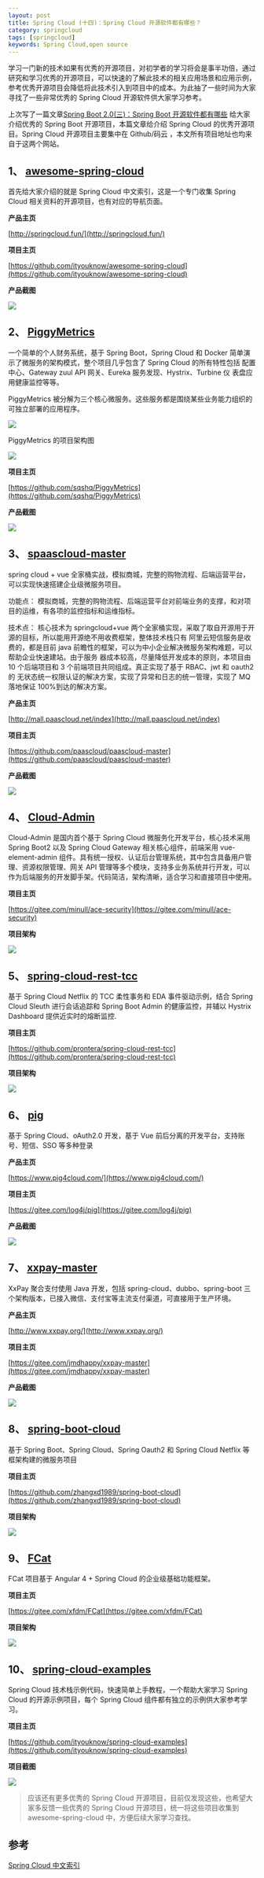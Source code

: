 ```yaml
---
layout: post
title: Spring Cloud (十四)：Spring Cloud 开源软件都有哪些？
category: springcloud
tags: [springcloud]
keywords: Spring Cloud,open source
---
```


学习一门新的技术如果有优秀的开源项目，对初学者的学习将会是事半功倍，通过研究和学习优秀的开源项目，可以快速的了解此技术的相关应用场景和应用示例，参考优秀开源项目会降低将此技术引入到项目中的成本。为此抽了一些时间为大家寻找了一些非常优秀的 Spring Cloud 开源软件供大家学习参考。

上次写了一篇文章[Spring Boot 2.0(三)：Spring Boot 开源软件都有哪些](http://www.ityouknow.com/springboot/2018/03/05/spring-boot-open-source.html) 给大家介绍优秀的 Spring Boot 开源项目，本篇文章给介绍 Spring Cloud 的优秀开源项目。Spring Cloud 开源项目主要集中在 Github/码云 ，本文所有项目地址也均来自于这两个网站。

## 1、 [awesome-spring-cloud](https://github.com/ityouknow/awesome-spring-cloud)

首先给大家介绍的就是 Spring Cloud 中文索引，这是一个专门收集 Spring Cloud 相关资料的开源项目，也有对应的导航页面。

**产品主页**

[http://springcloud.fun/](http://springcloud.fun/)

**项目主页**

[https://github.com/ityouknow/awesome-spring-cloud](https://github.com/ityouknow/awesome-spring-cloud)

**产品截图**

![](http://www.ityouknow.com/assets/images/2018/springcloud/awesome-spring-cloud.png)

## 2、 [PiggyMetrics](https://github.com/sqshq/PiggyMetrics)

一个简单的个人财务系统，基于 Spring Boot，Spring Cloud 和 Docker 简单演示了微服务的架构模式，整个项目几乎包含了 Spring Cloud 的所有特性包括 配置中心、Gateway zuul API 网关、Eureka 服务发现、Hystrix、Turbine 仪 表盘应用健康监控等等。

PiggyMetrics 被分解为三个核心微服务。这些服务都是围绕某些业务能力组织的可独立部署的应用程序。

![](http://www.ityouknow.com/assets/images/2018/springcloud/PiggyMetrics_sercive.png)

PiggyMetrics 的项目架构图

![](http://www.ityouknow.com/assets/images/2018/springcloud/PInfrastructure.png)

**项目主页**

[https://github.com/sqshq/PiggyMetrics](https://github.com/sqshq/PiggyMetrics)

**产品截图**

![](http://www.ityouknow.com/assets/images/2018/springcloud/piggyMetrics.png)

## 3、 [spaascloud-master](https://github.com/paascloud/paascloud-master)

spring cloud + vue 全家桶实战，模拟商城，完整的购物流程、后端运营平台，可以实现快速搭建企业级微服务项目。

功能点：
模拟商城，完整的购物流程、后端运营平台对前端业务的支撑，和对项目的运维，有各项的监控指标和运维指标。

技术点：
核心技术为 springcloud+vue 两个全家桶实现，采取了取自开源用于开源的目标，所以能用开源绝不用收费框架，整体技术栈只有
阿里云短信服务是收费的，都是目前 java 前瞻性的框架，可以为中小企业解决微服务架构难题，可以帮助企业快速建站。由于服务
器成本较高，尽量降低开发成本的原则，本项目由 10 个后端项目和 3 个前端项目共同组成。真正实现了基于 RBAC、jwt 和 oauth2 的
无状态统一权限认证的解决方案，实现了异常和日志的统一管理，实现了 MQ 落地保证 100%到达的解决方案。

**产品主页**

[http://mall.paascloud.net/index](http://mall.paascloud.net/index)

**项目主页**

[https://github.com/paascloud/paascloud-master](https://github.com/paascloud/paascloud-master)

**产品截图**

![](http://www.ityouknow.com/assets/images/2018/springcloud/paascloud.png)

## 4、 [Cloud-Admin](https://gitee.com/minull/ace-security)

Cloud-Admin 是国内首个基于 Spring Cloud 微服务化开发平台，核心技术采用 Spring Boot2 以及 Spring Cloud Gateway 相关核心组件，前端采用 vue-element-admin 组件。具有统一授权、认证后台管理系统，其中包含具备用户管理、资源权限管理、网关 API 管理等多个模块，支持多业务系统并行开发，可以作为后端服务的开发脚手架。代码简洁，架构清晰，适合学习和直接项目中使用。

**项目主页**

[https://gitee.com/minull/ace-security](https://gitee.com/minull/ace-security)

**项目架构**

![](http://www.ityouknow.com/assets/images/2018/springcloud/ace-security.png)

## 5、 [spring-cloud-rest-tcc](https://github.com/prontera/spring-cloud-rest-tcc)

基于 Spring Cloud Netflix 的 TCC 柔性事务和 EDA 事件驱动示例，结合 Spring Cloud Sleuth 进行会话追踪和 Spring Boot Admin 的健康监控，并辅以 Hystrix Dashboard 提供近实时的熔断监控.

**项目主页**

[https://github.com/prontera/spring-cloud-rest-tcc](https://github.com/prontera/spring-cloud-rest-tcc)

**项目架构**

![](http://www.ityouknow.com/assets/images/2018/springcloud/spring-cloud-rest-tcc.png)

## 6、 [pig](https://gitee.com/log4j/pig)

基于 Spring Cloud、oAuth2.0 开发，基于 Vue 前后分离的开发平台，支持账号、短信、SSO 等多种登录

**产品主页**

[https://www.pig4cloud.com/](https://www.pig4cloud.com/)

**项目主页**

[https://gitee.com/log4j/pig](https://gitee.com/log4j/pig)

**产品截图**

![](http://www.ityouknow.com/assets/images/2018/springcloud/ping.png)

## 7、 [xxpay-master](https://gitee.com/jmdhappy/xxpay-master)

XxPay 聚合支付使用 Java 开发，包括 spring-cloud、dubbo、spring-boot 三个架构版本，已接入微信、支付宝等主流支付渠道，可直接用于生产环境。

**产品主页**

[http://www.xxpay.org/](http://www.xxpay.org/)

**项目主页**

[https://gitee.com/jmdhappy/xxpay-master](https://gitee.com/jmdhappy/xxpay-master)

**产品截图**

![](http://www.ityouknow.com/assets/images/2018/springcloud/xxpay.png)

## 8、 [spring-boot-cloud](https://github.com/zhangxd1989/spring-boot-cloud)

基于 Spring Boot、Spring Cloud、Spring Oauth2 和 Spring Cloud Netflix 等框架构建的微服务项目

**项目主页**

[https://github.com/zhangxd1989/spring-boot-cloud](https://github.com/zhangxd1989/spring-boot-cloud)

**项目架构**

![](http://www.ityouknow.com/assets/images/2018/springcloud/spring-boot-cloud.jpg)

## 9、 [FCat](https://gitee.com/xfdm/FCat)

FCat 项目基于 Angular 4 + Spring Cloud 的企业级基础功能框架。

**项目主页**

[https://gitee.com/xfdm/FCat](https://gitee.com/xfdm/FCat)

**项目架构**

![](http://www.ityouknow.com/assets/images/2018/springcloud/FCat.png)

## 10、 [spring-cloud-examples](https://github.com/ityouknow/spring-cloud-examples)

Spring Cloud 技术栈示例代码，快速简单上手教程，一个帮助大家学习 Spring Cloud 的开源示例项目，每个 Spring Cloud 组件都有独立的示例供大家参考学习。

**项目主页**

[https://github.com/ityouknow/spring-cloud-examples](https://github.com/ityouknow/spring-cloud-examples)

**项目截图**

![](http://www.ityouknow.com/assets/images/2018/springcloud/spring-cloud-examples.png)

> 应该还有更多优秀的 Spring Cloud 开源项目，目前仅发现这些，也希望大家多反馈一些优秀的 Spring Cloud 开源项目，统一将这些项目收集到 awesome-spring-cloud 中，方便后续大家学习查找。

## 参考

[Spring Cloud 中文索引](http://springcloud.fun/)

